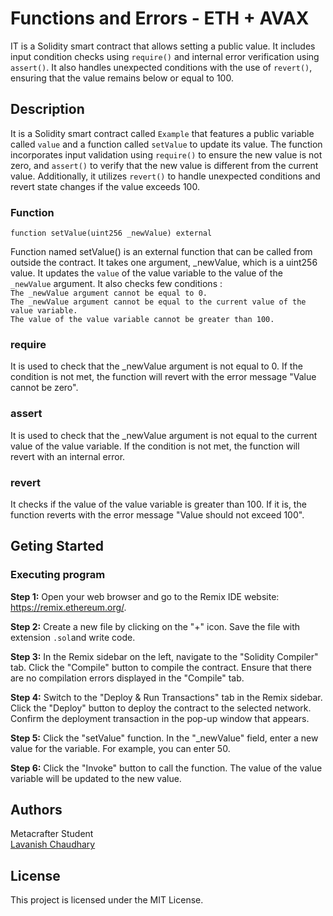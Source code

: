 # Functions and Errors - ETH + AVAX
IT is a Solidity smart contract that allows setting a public value. It includes input condition checks using `require()` and internal error verification using `assert()`. It also handles unexpected conditions with the use of `revert()`, ensuring that the value remains below or equal to 100.
## Description
It is a Solidity smart contract called `Example` that features a public variable called `value` and a function called `setValue` to update its value. The function incorporates input validation using `require()` to ensure the new value is not zero, and `assert()` to verify that the new value is different from the current value. Additionally, it utilizes `revert()` to handle unexpected conditions and revert state changes if the value exceeds 100.
### Function
```
function setValue(uint256 _newValue) external
```
Function named setValue() is an external function that can be called from outside the contract. It takes one argument, _newValue, which is a uint256 value. It updates the `value` of the value variable to the value of the `_newValue` argument. It also checks few conditions :     
`The _newValue argument cannot be equal to 0.`     
`The _newValue argument cannot be equal to the current value of the value variable.`           
`The value of the value variable cannot be greater than 100.`             
### require
It is used to check that the _newValue argument is not equal to 0. If the condition is not met, the function will revert with the error message "Value cannot be zero".
### assert
It is used to check that the _newValue argument is not equal to the current value of the value variable. If the condition is not met, the function will revert with an internal error.
### revert
It checks if the value of the value variable is greater than 100. If it is, the function reverts with the error message "Value should not exceed 100".
## Geting Started
### Executing program
__Step 1:__ Open your web browser and go to the Remix IDE website: https://remix.ethereum.org/.  

**Step 2:** Create a new file by clicking on the "+" icon. Save the file with extension `.sol`and write code.   

**Step 3:** In the Remix sidebar on the left, navigate to the "Solidity Compiler" tab. Click the "Compile" button to compile the contract. Ensure that there are no compilation errors displayed in the "Compile" tab.        

**Step 4:** Switch to the "Deploy & Run Transactions" tab in the Remix sidebar. Click the "Deploy" button to deploy the contract to the selected network. Confirm the deployment transaction in the pop-up window that appears.        

**Step 5:** Click the "setValue" function. In the "_newValue" field, enter a new value for the variable. For example, you can enter 50.     

**Step 6:** Click the "Invoke" button to call the function. The value of the value variable will be updated to the new value.    
## Authors
Metacrafter Student   
[Lavanish Chaudhary](https://www.linkedin.com/in/lavanish-chaudhary/)
## License
This project is licensed under the MIT License.
